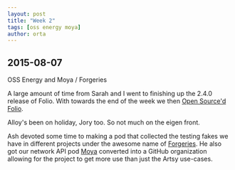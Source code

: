 ```yaml
---
layout: post
title: "Week 2"
tags: [oss energy moya]
author: orta
---
```


## 2015-08-07

OSS Energy and Moya / Forgeries

<!-- more -->

A large amount of time from Sarah and I went to finishing up the 2.4.0 release of Folio. With towards the end of the week we then [Open Source'd Folio](http://artsy.github.io/blog/2015/08/06/open-sourcing-energy/).

Alloy's been on holiday, Jory too. So not much on the eigen front.

Ash devoted some time to making a pod that collected the testing fakes we have in different projects under the awesome name of [Forgeries](https://github.com/ashfurrow/Forgeries). He also got our network API pod [Moya](https://github.com/moya) converted into a GitHub organization allowing for the project to get more use than just the Artsy use-cases.
